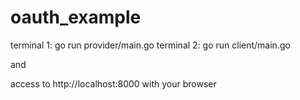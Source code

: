oauth_example
=============

terminal 1: go run provider/main.go
terminal 2: go run client/main.go

and

access to http://localhost:8000 with your browser
